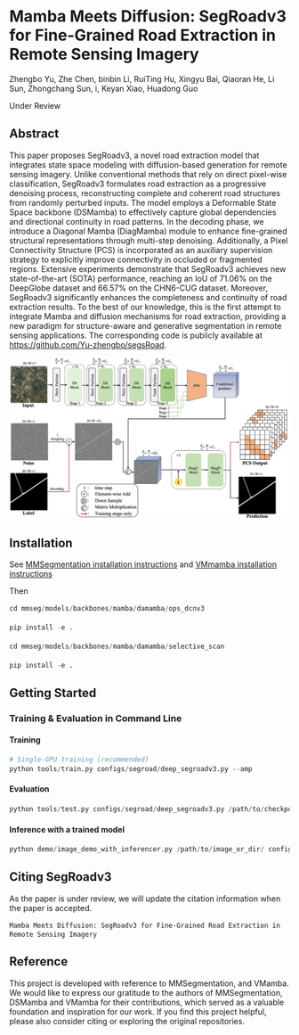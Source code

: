 # Mamba Meets Diffusion: SegRoadv3 for Fine-Grained Road Extraction in Remote Sensing Imagery

Zhengbo Yu, Zhe Chen, binbin Li, RuiTing Hu, Xingyu Bai, Qiaoran He, Li Sun, Zhongchang Sun, i, Keyan Xiao, Huadong Guo
<td align="center">Under Review</td>


## Abstract
This paper proposes SegRoadv3, a novel road extraction model that integrates state space modeling with diffusion-based generation for remote sensing imagery. Unlike conventional methods that rely on direct pixel-wise classification, SegRoadv3 formulates road extraction as a progressive denoising process, reconstructing complete and coherent road structures from randomly perturbed inputs. The model employs a Deformable State Space backbone (DSMamba) to effectively capture global dependencies and directional continuity in road patterns. In the decoding phase, we introduce a Diagonal Mamba (DiagMamba) module to enhance fine-grained structural representations through multi-step denoising. Additionally, a Pixel Connectivity Structure (PCS) is incorporated as an auxiliary supervision strategy to explicitly improve connectivity in occluded or fragmented regions. Extensive experiments demonstrate that SegRoadv3 achieves new state-of-the-art (SOTA) performance, reaching an IoU of 71.06% on the DeepGlobe dataset and 66.57% on the CHN6-CUG dataset. Moreover, SegRoadv3 significantly enhances the completeness and continuity of road extraction results. To the best of our knowledge, this is the first attempt to integrate Mamba and diffusion mechanisms for road extraction, providing a new paradigm for structure-aware and generative segmentation in remote sensing applications. The corresponding code is publicly available at https://github.com/Yu-zhengbo/segsRoad.

![alt text](./resources/segformerv3.png)
## Installation

See [MMSegmentation installation instructions](./README_zh-CN.md) and <a href='https://github.com/MzeroMiko/VMamba'>VMmamba installation instructions</a>

Then 
````python
cd mmseg/models/backbones/mamba/damamba/ops_dcnv3

pip install -e .

cd mmseg/models/backbones/mamba/damamba/selective_scan

pip install -e .
````


## Getting Started



### Training & Evaluation in Command Line

#### Training
````python
# Single-GPU training (recommended)
python tools/train.py configs/segroad/deep_segroadv3.py --amp
````


#### Evaluation
````python
python tools/test.py configs/segroad/deep_segroadv3.py /path/to/checkpoint_file
````

#### Inference with a trained model
````python
python demo/image_demo_with_inferencer.py /path/to/image_or_dir/ configs/segroad/deep_segroadv3.py --checkpoint /path/to/checkpoint_file --output-dir /path/to/output_dir
````



## </a>Citing SegRoadv3

As the paper is under review, we will update the citation information when the paper is accepted.
```
Mamba Meets Diffusion: SegRoadv3 for Fine-Grained Road Extraction in Remote Sensing Imagery
```

## Reference

This project is developed with reference to MMSegmentation, and VMamba. We would like to express our gratitude to the authors of MMSegmentation, DSMamba and VMamba for their contributions, which served as a valuable foundation and inspiration for our work. If you find this project helpful, please also consider citing or exploring the original repositories.

